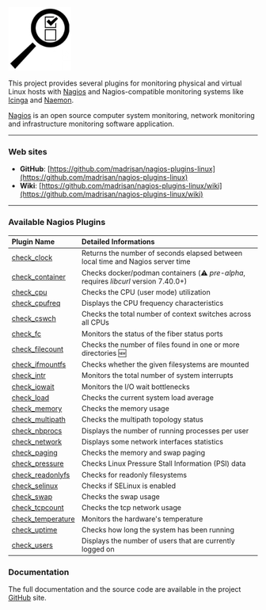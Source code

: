 ![project logo](nagios-plugins-linux-logo-128.png)

This project provides several plugins for monitoring physical and virtual Linux hosts with [Nagios](http://www.nagios.org/) and Nagios-compatible monitoring systems like [Icinga](https://icinga.com/learn/) and [Naemon](https://www.naemon.org/).

[Nagios](http://www.nagios.org/) is an open source computer system monitoring, network monitoring and infrastructure monitoring software application.

---

### Web sites

 * **GitHub**: [https://github.com/madrisan/nagios-plugins-linux](https://github.com/madrisan/nagios-plugins-linux)
 * **Wiki**: [https://github.com/madrisan/nagios-plugins-linux/wiki](https://github.com/madrisan/nagios-plugins-linux/wiki)

---

### Available Nagios Plugins

| Plugin Name        | Detailed Informations   |
|:------------------ |:----------------------- |
|[check_clock]       | Returns the number of seconds elapsed between local time and Nagios server time |
|[check_container]   | Checks docker/podman containers (:warning: *pre-alpha*, requires *libcurl* version 7.40.0+) |
|[check_cpu]         | Checks the CPU (user mode) utilization |
|[check_cpufreq]     | Displays the CPU frequency characteristics |
|[check_cswch]       | Checks the total number of context switches across all CPUs |
|[check_fc]          | Monitors the status of the fiber status ports |
|[check_filecount]   | Checks the number of files found in one or more directories :new: |
|[check_ifmountfs]   | Checks whether the given filesystems are mounted |
|[check_intr]        | Monitors the total number of system interrupts |
|[check_iowait]      | Monitors the I/O wait bottlenecks |
|[check_load]        | Checks the current system load average |
|[check_memory]      | Checks the memory usage |
|[check_multipath]   | Checks the multipath topology status |
|[check_nbprocs]     | Displays the number of running processes per user |
|[check_network]     | Displays some network interfaces statistics |
|[check_paging]      | Checks the memory and swap paging |
|[check_pressure]    | Checks Linux Pressure Stall Information (PSI) data |
|[check_readonlyfs]  | Checks for readonly filesystems |
|[check_selinux]     | Checks if SELinux is enabled |
|[check_swap]        | Checks the swap usage |
|[check_tcpcount]    | Checks the tcp network usage |
|[check_temperature] | Monitors the hardware's temperature |
|[check_uptime]      | Checks how long the system has been running |
|[check_users]       | Displays the number of users that are currently logged on |

### Documentation

The full documentation and the source code are available in the project
[GitHub](https://github.com/madrisan/nagios-plugins-linux) site.

[check_clock]: https://github.com/madrisan/nagios-plugins-linux/wiki/Nagios-Plugin-check_clock
[check_container]: https://github.com/madrisan/nagios-plugins-linux/wiki/Nagios-Plugin-check_container
[check_cpu]: https://github.com/madrisan/nagios-plugins-linux/wiki/Nagios-Plugin-check_cpu
[check_cpufreq]: https://github.com/madrisan/nagios-plugins-linux/wiki/Nagios-Plugin-check_cpufreq
[check_cswch]: https://github.com/madrisan/nagios-plugins-linux/wiki/Nagios-Plugin-check_cswch
[check_fc]: https://github.com/madrisan/nagios-plugins-linux/wiki/Nagios-Plugin-check_fc
[check_filecount]: https://github.com/madrisan/nagios-plugins-linux/wiki/Nagios-Plugin-check_filecount
[check_ifmountfs]: https://github.com/madrisan/nagios-plugins-linux/wiki/Nagios-Plugin-check_ifmountfs
[check_intr]: https://github.com/madrisan/nagios-plugins-linux/wiki/Nagios-Plugin-check_intr
[check_iowait]: https://github.com/madrisan/nagios-plugins-linux/wiki/Nagios-Plugin-check_iowait
[check_load]: https://github.com/madrisan/nagios-plugins-linux/wiki/Nagios-Plugin-check_load
[check_memory]: https://github.com/madrisan/nagios-plugins-linux/wiki/Nagios-Plugin-check_memory
[check_multipath]: https://github.com/madrisan/nagios-plugins-linux/wiki/Nagios-Plugin-check_multipath
[check_nbprocs]: https://github.com/madrisan/nagios-plugins-linux/wiki/Nagios-Plugin-check_nbprocs
[check_network]: https://github.com/madrisan/nagios-plugins-linux/wiki/Nagios-Plugin-check_network
[check_paging]: https://github.com/madrisan/nagios-plugins-linux/wiki/Nagios-Plugin-check_paging
[check_pressure]: https://github.com/madrisan/nagios-plugins-linux/wiki/Nagios-Plugin-check_pressure
[check_readonlyfs]: https://github.com/madrisan/nagios-plugins-linux/wiki/Nagios-Plugin-check_readonlyfs
[check_selinux]: https://github.com/madrisan/nagios-plugins-linux/wiki/Nagios-Plugin-check_selinux
[check_swap]: https://github.com/madrisan/nagios-plugins-linux/wiki/Nagios-Plugin-check_swap
[check_tcpcount]: https://github.com/madrisan/nagios-plugins-linux/wiki/Nagios-Plugin-check_tcpcount
[check_temperature]: https://github.com/madrisan/nagios-plugins-linux/wiki/Nagios-Plugin-check_temperature
[check_uptime]: https://github.com/madrisan/nagios-plugins-linux/wiki/Nagios-Plugin-check_uptime
[check_users]: https://github.com/madrisan/nagios-plugins-linux/wiki/Nagios-Plugin-check_users

